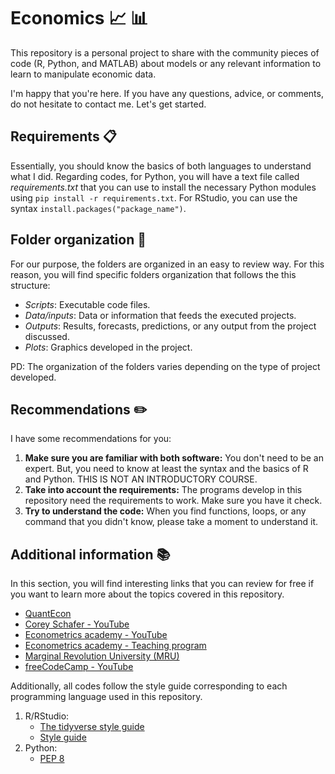 # Economics :chart_with_upwards_trend: :bar_chart:
This repository is a personal project to share with the community pieces of code (R, Python, and MATLAB) about models or any relevant information to learn to manipulate economic data.

I'm happy that you're here. If you have any questions, advice, or comments, do not hesitate to contact me. Let's get started.

## Requirements :clipboard:
Essentially, you should know the basics of both languages to understand what I did. Regarding codes, for Python, you will have a text file called *requirements.txt* that you can use to install the necessary Python modules using `pip install -r requirements.txt`. For RStudio, you can use the syntax `install.packages("package_name")`.

## Folder organization :file_folder:
For our purpose, the folders are organized in an easy to review way. For this reason, you will find specific folders organization that follows the this structure:
* _Scripts_: Executable code files.
* _Data/inputs_: Data or information that feeds the executed projects.
* _Outputs_: Results, forecasts, predictions, or any output from the project discussed.
* _Plots_: Graphics developed in the project.

PD: The organization of the folders varies depending on the type of project developed. 

## Recommendations :pencil2:
I have some recommendations for you:
1. **Make sure you are familiar with both software:** You don't need to be an expert. But, you need to know at least the syntax and the basics of R and Python. THIS IS NOT AN INTRODUCTORY COURSE.
2. **Take into account the requirements:** The programs develop in this repository need the requirements to work. Make sure you have it check.
3. **Try to understand the code:** When you find functions, loops, or any command that you didn't know, please take a moment to understand it.

## Additional information :books:
In this section, you will find interesting links that you can review for free if you want to learn more about the topics covered in this repository.
* [QuantEcon](https://quantecon.org/)
* [Corey Schafer - YouTube](https://www.youtube.com/channel/UCCezIgC97PvUuR4_gbFUs5g)
* [Econometrics academy - YouTube](https://www.youtube.com/channel/UCAN7taaPrBLX2LiWbFmJZfw)
* [Econometrics academy - Teaching program](https://sites.google.com/site/econometricsacademy/)
* [Marginal Revolution University (MRU)](https://mru.org/)
* [freeCodeCamp - YouTube](https://www.youtube.com/channel/UC8butISFwT-Wl7EV0hUK0BQ)

Additionally, all codes follow the style guide corresponding to each programming language used in this repository. 

1. R/RStudio:
   - [The tidyverse style guide](https://style.tidyverse.org/)
   - [Style guide](http://adv-r.had.co.nz/Style.html)
2. Python:
   - [PEP 8](https://www.python.org/dev/peps/pep-0008/)

